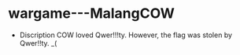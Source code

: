 # wargame---MalangCOW
- Discription
COW loved Qwer!!!ty. However, the flag was stolen by Qwer!!ty. _(


